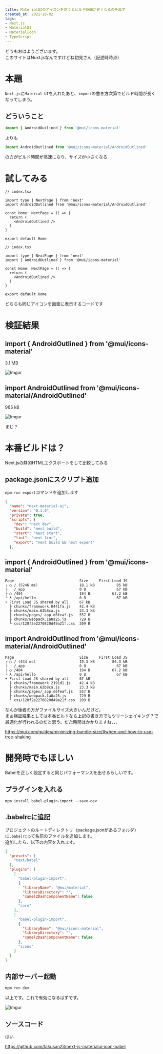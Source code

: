```yaml
---
title: MaterialUIのアイコンを使うとビルド時間が遅くなるのを直す
created_at: 2021-10-02
tags:
- Next.js
- MaterialUI
- MaterialIcon
- TypeScript
---
```


どうもおはようございます。  
このサイトはNuxt.jsなんですけどね初見さん（記述時時点）

# 本題
`Next.js`に`Material UI`を入れたあと、`import`の書き方次第でビルド時間が長くなってしまう。

## どういうこと

```js
import { AndroidOutlined } from '@mui/icons-material'
```

よりも

```js
import AndroidOutlined from '@mui/icons-material/AndroidOutlined'
```

の方がビルド時間が高速になり、サイズが小さくなる

# 試してみる

```tsx
// index.tsx

import type { NextPage } from 'next'
import AndroidOutlined from '@mui/icons-material/AndroidOutlined'

const Home: NextPage = () => {
  return (
    <AndroidOutlined />
  )
}

export default Home
```

```tsx
// index.tsx

import type { NextPage } from 'next'
import { AndroidOutlined } from '@mui/icons-material'

const Home: NextPage = () => {
  return (
    <AndroidOutlined />
  )
}

export default Home
```

どちらも同じアイコンを画面に表示するコードです


# 検証結果

## import { AndroidOutlined } from '@mui/icons-material'

3.1 MB

![Imgur](https://i.imgur.com/z4ZXCC2.png)

## import AndroidOutlined from '@mui/icons-material/AndroidOutlined'

965 kB

![Imgur](https://i.imgur.com/ojVnl0z.png)

まじ？

# 本番ビルドは？

Next.jsの静的HTMLエクスポートをして比較してみる

## package.jsonにスクリプト追加

`npm run export`コマンドを追加します

```json
{
  "name": "next-material-ui",
  "version": "0.1.0",
  "private": true,
  "scripts": {
    "dev": "next dev",
    "build": "next build",
    "start": "next start",
    "lint": "next lint",
    "export": "next build && next export"
  },
```

## import { AndroidOutlined } from '@mui/icons-material'

```
Page                              Size     First Load JS
┌ ○ / (5246 ms)                   18.1 kB          85 kB
├   /_app                         0 B              67 kB
├ ○ /404                          194 B          67.2 kB
└ λ /api/hello                    0 B              67 kB
+ First Load JS shared by all     67 kB
  ├ chunks/framework.0441fa.js    42.4 kB
  ├ chunks/main.62b8ca.js         23.3 kB
  ├ chunks/pages/_app.d6feaf.js   557 B
  ├ chunks/webpack.1a8a25.js      729 B
  └ css/120f2e2270820d49a21f.css  209 B
```

## import AndroidOutlined from '@mui/icons-material/AndroidOutlined'

```
Page                              Size     First Load JS
┌ ○ / (444 ms)                    19.3 kB        86.3 kB
├   /_app                         0 B              67 kB
├ ○ /404                          194 B          67.2 kB
└ λ /api/hello                    0 B              67 kB
+ First Load JS shared by all     67 kB
  ├ chunks/framework.2191d1.js    42.4 kB
  ├ chunks/main.62b8ca.js         23.3 kB
  ├ chunks/pages/_app.d6feaf.js   557 B
  ├ chunks/webpack.1a8a25.js      729 B
  └ css/120f2e2270820d49a21f.css  209 B
```

なんか後者の方がファイルサイズ大きいんだけど。  
まぁ検証結果としては本番ビルドなら上記の書き方でもツリーシェイキング？で最適化が行われるのだと思う。だた時間はかかりますね、、、  

https://mui.com/guides/minimizing-bundle-size/#when-and-how-to-use-tree-shaking

# 開発時でもほしい

Babelを正しく設定すると同じパフォーマンスを出せるらしいです。

## プラグインを入れる

```
npm install babel-plugin-import --save-dev
```

## .babelrcに追記
プロジェクトのルートディレクトリ（package.jsonがあるフォルダ）に`.babelrc`って名前のファイルを追加します。  
追加したら、以下の内容を入れます。

```json
{
  "presets": [
    "next/babel"
  ],
  "plugins": [
    [
      "babel-plugin-import",
      {
        "libraryName": "@mui/material",
        "libraryDirectory": "",
        "camel2DashComponentName": false
      },
      "core"
    ],
    [
      "babel-plugin-import",
      {
        "libraryName": "@mui/icons-material",
        "libraryDirectory": "",
        "camel2DashComponentName": false
      },
      "icons"
    ]
  ]
}
```

## 内部サーバー起動

`npm run dev`

以上です。これで有効になるはずです。

![Imgur](https://i.imgur.com/wGoVOy8.png)

## ソースコード
ほい

https://github.com/takusan23/next-js-materialui-icon-babel
